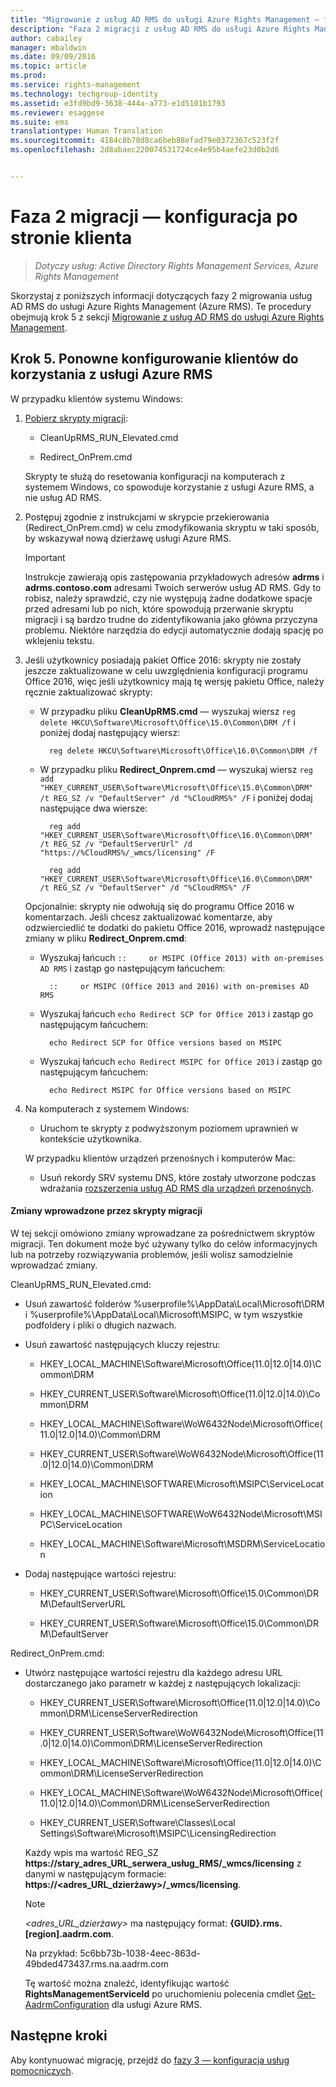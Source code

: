 ```yaml
---
title: "Migrowanie z usług AD RMS do usługi Azure Rights Management — faza 2 | Azure RMS"
description: "Faza 2 migracji z usług AD RMS do usługi Azure Rights Management (Azure RMS) obejmująca krok 5 z sekcji Migrowanie z usług AD RMS do usługi Azure Rights Management."
author: cabailey
manager: mbaldwin
ms.date: 09/09/2016
ms.topic: article
ms.prod: 
ms.service: rights-management
ms.technology: techgroup-identity
ms.assetid: e3fd9bd9-3638-444a-a773-e1d5101b1793
ms.reviewer: esaggese
ms.suite: ems
translationtype: Human Translation
ms.sourcegitcommit: 4184c8b78d8ca6beb88efad79e0372367c523f2f
ms.openlocfilehash: 2d8abaec220074531724ce4e95b4aefe23d0b2d6


---
```

# Faza 2 migracji — konfiguracja po stronie klienta

>*Dotyczy usług: Active Directory Rights Management Services, Azure Rights Management*

Skorzystaj z poniższych informacji dotyczących fazy 2 migrowania usług AD RMS do usługi Azure Rights Management (Azure RMS). Te procedury obejmują krok 5 z sekcji [Migrowanie z usług AD RMS do usługi Azure Rights Management](migrate-from-ad-rms-to-azure-rms.md).


## Krok 5. Ponowne konfigurowanie klientów do korzystania z usługi Azure RMS
W przypadku klientów systemu Windows:

1.  [Pobierz skrypty migracji](https://go.microsoft.com/fwlink/?LinkId=524619):

    -   CleanUpRMS_RUN_Elevated.cmd

    -   Redirect_OnPrem.cmd

    Skrypty te służą do resetowania konfiguracji na komputerach z systemem Windows, co spowoduje korzystanie z usługi Azure RMS, a nie usług AD RMS.

2.  Postępuj zgodnie z instrukcjami w skrypcie przekierowania (Redirect_OnPrem.cmd) w celu zmodyfikowania skryptu w taki sposób, by wskazywał nową dzierżawę usługi Azure RMS.

    > [!IMPORTANT]
    > Instrukcje zawierają opis zastępowania przykładowych adresów **adrms** i **adrms.contoso.com** adresami Twoich serwerów usług AD RMS. Gdy to robisz, należy sprawdzić, czy nie występują żadne dodatkowe spacje przed adresami lub po nich, które spowodują przerwanie skryptu migracji i są bardzo trudne do zidentyfikowania jako główna przyczyna problemu. Niektóre narzędzia do edycji automatycznie dodają spację po wklejeniu tekstu.

3. Jeśli użytkownicy posiadają pakiet Office 2016: skrypty nie zostały jeszcze zaktualizowane w celu uwzględnienia konfiguracji programu Office 2016, więc jeśli użytkownicy mają tę wersję pakietu Office, należy ręcznie zaktualizować skrypty:

    - W przypadku pliku **CleanUpRMS.cmd** — wyszukaj wiersz `reg delete HKCU\Software\Microsoft\Office\15.0\Common\DRM /f` i poniżej dodaj następujący wiersz:

            reg delete HKCU\Software\Microsoft\Office\16.0\Common\DRM /f

    - W przypadku pliku **Redirect_Onprem.cmd** — wyszukaj wiersz `reg add "HKEY_CURRENT_USER\Software\Microsoft\Office\15.0\Common\DRM" /t REG_SZ /v "DefaultServer" /d "%CloudRMS%" /F` i poniżej dodaj następujące dwa wiersze:

            reg add "HKEY_CURRENT_USER\Software\Microsoft\Office\16.0\Common\DRM" /t REG_SZ /v "DefaultServerUrl" /d "https://%CloudRMS%/_wmcs/licensing" /F 

            reg add "HKEY_CURRENT_USER\Software\Microsoft\Office\16.0\Common\DRM" /t REG_SZ /v "DefaultServer" /d "%CloudRMS%" /F

    Opcjonalnie: skrypty nie odwołują się do programu Office 2016 w komentarzach. Jeśli chcesz zaktualizować komentarze, aby odzwierciedlić te dodatki do pakietu Office 2016, wprowadź następujące zmiany w pliku **Redirect_Onprem.cmd**:

    - Wyszukaj łańcuch `::     or MSIPC (Office 2013) with on-premises AD RMS` i zastąp go następującym łańcuchem:
    
            ::     or MSIPC (Office 2013 and 2016) with on-premises AD RMS

    - Wyszukaj łańcuch `echo Redirect SCP for Office 2013` i zastąp go następującym łańcuchem:
    
            echo Redirect SCP for Office versions based on MSIPC

    - Wyszukaj łańcuch `echo Redirect MSIPC for Office 2013` i zastąp go następującym łańcuchem:
    
            echo Redirect MSIPC for Office versions based on MSIPC

4.  Na komputerach z systemem Windows:

    - Uruchom te skrypty z podwyższonym poziomem uprawnień w kontekście użytkownika.

    W przypadku klientów urządzeń przenośnych i komputerów Mac:

    -  Usuń rekordy SRV systemu DNS, które zostały utworzone podczas wdrażania [rozszerzenia usług AD RMS dla urządzeń przenośnych](http://technet.microsoft.com/library/dn673574.aspx).

#### Zmiany wprowadzone przez skrypty migracji
W tej sekcji omówiono zmiany wprowadzane za pośrednictwem skryptów migracji. Ten dokument może być używany tylko do celów informacyjnych lub na potrzeby rozwiązywania problemów, jeśli wolisz samodzielnie wprowadzać zmiany.

CleanUpRMS_RUN_Elevated.cmd:

-   Usuń zawartość folderów %userprofile%\AppData\Local\Microsoft\DRM i %userprofile%\AppData\Local\Microsoft\MSIPC, w tym wszystkie podfoldery i pliki o długich nazwach.

-   Usuń zawartość następujących kluczy rejestru:

    -   HKEY_LOCAL_MACHINE\Software\Microsoft\Office\(11.0|12.0|14.0)\Common\DRM

    -   HKEY_CURRENT_USER\Software\Microsoft\Office\(11.0|12.0|14.0)\Common\DRM

    -   HKEY_LOCAL_MACHINE\Software\WoW6432Node\Microsoft\Office\(11.0|12.0|14.0)\Common\DRM

    -   HKEY_CURRENT_USER\Software\WoW6432Node\Microsoft\Office\(11.0|12.0|14.0)\Common\DRM

    -   HKEY_LOCAL_MACHINE\SOFTWARE\Microsoft\MSIPC\ServiceLocation

    -   HKEY_LOCAL_MACHINE\SOFTWARE\WoW6432Node\Microsoft\MSIPC\ServiceLocation

    -   HKEY_LOCAL_MACHINE\Software\Microsoft\MSDRM\ServiceLocation

-   Dodaj następujące wartości rejestru:

    -   HKEY_CURRENT_USER\Software\Microsoft\Office\15.0\Common\DRM\DefaultServerURL

    -   HKEY_CURRENT_USER\Software\Microsoft\Office\15.0\Common\DRM\DefaultServer

Redirect_OnPrem.cmd:

-   Utwórz następujące wartości rejestru dla każdego adresu URL dostarczanego jako parametr w każdej z następujących lokalizacji:

    -   HKEY_CURRENT_USER\Software\Microsoft\Office\(11.0|12.0|14.0)\Common\DRM\LicenseServerRedirection

    -   HKEY_CURRENT_USER\Software\WoW6432Node\Microsoft\Office\(11.0|12.0|14.0)\Common\DRM\LicenseServerRedirection

    -   HKEY_LOCAL_MACHINE\Software\Microsoft\Office\(11.0|12.0|14.0)\Common\DRM\LicenseServerRedirection

    -   HKEY_LOCAL_MACHINE\Software\WoW6432Node\Microsoft\Office\(11.0|12.0|14.0)\Common\DRM\LicenseServerRedirection

    -   HKEY_CURRENT_USER\Software\Classes\Local Settings\Software\Microsoft\MSIPC\LicensingRedirection

    Każdy wpis ma wartość REG_SZ **https://stary_adres_URL_serwera_usług_RMS/_wmcs/licensing** z danymi w następującym formacie: **https://&lt;adres_URL_dzierżawy&gt;/_wmcs/licensing**.

    > [!NOTE]
    > *&lt;adres_URL_dzierżawy&gt;* ma następujący format: **{GUID}.rms.[region].aadrm.com**.
    > 
    > Na przykład: 5c6bb73b-1038-4eec-863d-49bded473437.rms.na.aadrm.com
    > 
    > Tę wartość można znaleźć, identyfikując wartość **RightsManagementServiceId** po uruchomieniu polecenia cmdlet [Get-AadrmConfiguration](http://msdn.microsoft.com/library/windowsazure/dn629410.aspx) dla usługi Azure RMS.


## Następne kroki
Aby kontynuować migrację, przejdź do [fazy 3 — konfiguracja usług pomocniczych](migrate-from-ad-rms-phase3.md).


<!--HONumber=Sep16_HO2-->


